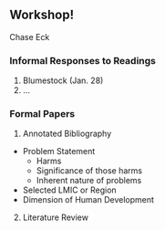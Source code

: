 ## Workshop!

Chase Eck

### Informal Responses to Readings

1. Blumestock (Jan. 28)
2. ...

### Formal Papers

1. Annotated Bibliography
- Problem Statement
  - Harms
  - Significance of those harms
  - Inherent nature of problems
- Selected LMIC or Region
- Dimension of Human Development

2. Literature Review
